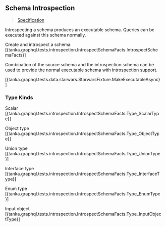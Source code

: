## Schema Introspection

> [Specification](https://facebook.github.io/graphql/June2018/#sec-Schema-Introspection)

Introspecting a schema produces an executable schema. Queries can be executed against this schema normally. 

Create and introspect a schema
[{tanka.graphql.tests.introspection.IntrospectSchemaFacts.IntrospectSchemaFacts}]

Combination of the source schema and the introspection schema can be used to provide the normal executable schema with introspection support.

[{tanka.graphql.tests.data.starwars.StarwarsFixture.MakeExecutableAsync}]

### Type Kinds

Scalar
[{tanka.graphql.tests.introspection.IntrospectSchemaFacts.Type_ScalarType}]

Object type
[{tanka.graphql.tests.introspection.IntrospectSchemaFacts.Type_ObjectType}]

Union type
[{tanka.graphql.tests.introspection.IntrospectSchemaFacts.Type_UnionType}]

Interface type
[{tanka.graphql.tests.introspection.IntrospectSchemaFacts.Type_InterfaceType}]

Enum type
[{tanka.graphql.tests.introspection.IntrospectSchemaFacts.Type_EnumType}]

Input object
[{tanka.graphql.tests.introspection.IntrospectSchemaFacts.Type_InputObjectType}]





